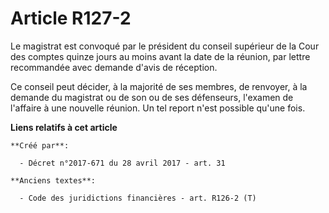 # Article R127-2

Le magistrat est convoqué par le président du conseil supérieur de la Cour des comptes quinze jours au moins avant la date de
la réunion, par lettre recommandée avec demande d'avis de réception.

Ce conseil peut décider, à la majorité de ses membres, de renvoyer, à la demande du magistrat ou de son ou de ses défenseurs,
l'examen de l'affaire à une nouvelle réunion. Un tel report n'est possible qu'une fois.

**Liens relatifs à cet article**

	**Créé par**:

	  - Décret n°2017-671 du 28 avril 2017 - art. 31

	**Anciens textes**:

	  - Code des juridictions financières - art. R126-2 (T)
